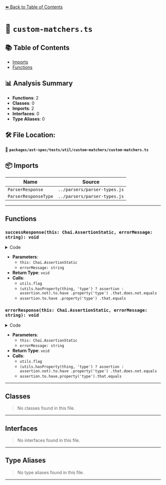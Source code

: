 [⬅️ Back to Table of Contents](../../../../../index.md)

# 📄 `custom-matchers.ts`

## 📚 Table of Contents

- [Imports](#imports)
- [Functions](#functions)

## 📊 Analysis Summary

- **Functions**: 2
- **Classes**: 0
- **Imports**: 2
- **Interfaces**: 0
- **Type Aliases**: 0

## 🛠️ File Location:
📂 **`packages/ast-spec/tests/util/custom-matchers/custom-matchers.ts`**

## 📦 Imports

| Name | Source |
|------|--------|
| `ParserResponse` | `../parsers/parser-types.js` |
| `ParserResponseType` | `../parsers/parser-types.js` |


---

## Functions

### `successResponse(this: Chai.AssertionStatic, errorMessage: string): void`

<details><summary>Code</summary>

```ts
function successResponse(this: Chai.AssertionStatic, errorMessage?: string) {
    if (errorMessage) {
      utils.flag(this, 'message', errorMessage);
    }

    const thing: ParserResponse = utils.flag(this, 'object');

    const negate: boolean = utils.flag(this, 'negate') ?? false;

    const ssfi: (...args: unknown[]) => unknown = utils.flag(this, 'ssfi');

    const assertion = new chai.Assertion(thing, errorMessage, ssfi, true);

    if (negate) {
      (utils.hasProperty(thing, 'type') ? assertion : assertion.not).to.have
        .property('type')
        .that.does.not.equals(ParserResponseType.NoError);
    } else {
      assertion.to.have
        .property('type')
        .that.equals(ParserResponseType.NoError);
    }
  }
```
</details>

- **Parameters**:
  - `this: Chai.AssertionStatic`
  - `errorMessage: string`
- **Return Type**: `void`
- **Calls**:
  - `utils.flag`
  - `(utils.hasProperty(thing, 'type') ? assertion : assertion.not).to.have
        .property('type')
        .that.does.not.equals`
  - `assertion.to.have
        .property('type')
        .that.equals`
### `errorResponse(this: Chai.AssertionStatic, errorMessage: string): void`

<details><summary>Code</summary>

```ts
function errorResponse(this: Chai.AssertionStatic, errorMessage?: string) {
    if (errorMessage) {
      utils.flag(this, 'message', errorMessage);
    }

    const thing: ParserResponse = utils.flag(this, 'object');

    const negate: boolean = utils.flag(this, 'negate') ?? false;

    const ssfi: (...args: unknown[]) => unknown = utils.flag(this, 'ssfi');

    const assertion = new chai.Assertion(thing, errorMessage, ssfi, true);

    if (negate) {
      (utils.hasProperty(thing, 'type') ? assertion : assertion.not).to.have
        .property('type')
        .that.does.not.equals(ParserResponseType.Error);
    } else {
      assertion.to.have.property('type').that.equals(ParserResponseType.Error);
    }
  }
```
</details>

- **Parameters**:
  - `this: Chai.AssertionStatic`
  - `errorMessage: string`
- **Return Type**: `void`
- **Calls**:
  - `utils.flag`
  - `(utils.hasProperty(thing, 'type') ? assertion : assertion.not).to.have
        .property('type')
        .that.does.not.equals`
  - `assertion.to.have.property('type').that.equals`

---

## Classes

> No classes found in this file.


---

## Interfaces

> No interfaces found in this file.


---

## Type Aliases

> No type aliases found in this file.


---